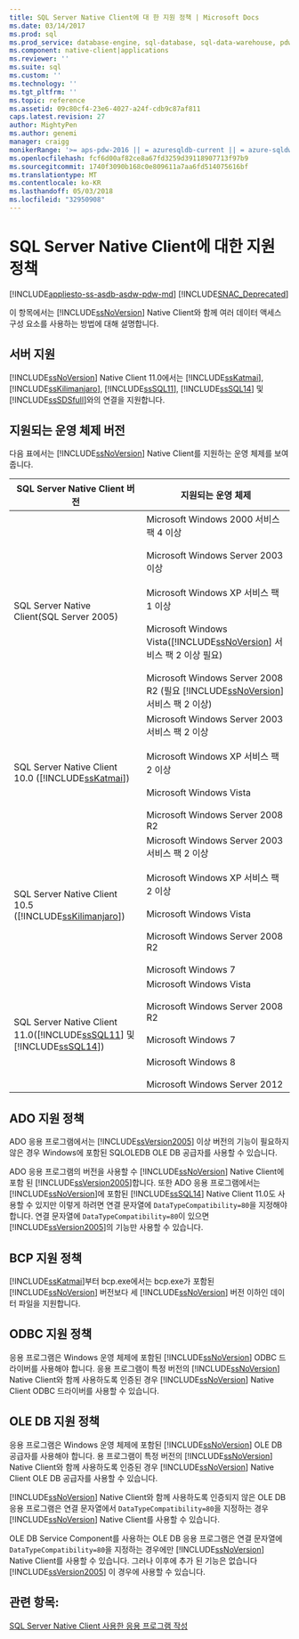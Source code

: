 ```yaml
---
title: SQL Server Native Client에 대 한 지원 정책 | Microsoft Docs
ms.date: 03/14/2017
ms.prod: sql
ms.prod_service: database-engine, sql-database, sql-data-warehouse, pdw
ms.component: native-client|applications
ms.reviewer: ''
ms.suite: sql
ms.custom: ''
ms.technology: ''
ms.tgt_pltfrm: ''
ms.topic: reference
ms.assetid: 09c80cf4-23e6-4027-a24f-cdb9c87af811
caps.latest.revision: 27
author: MightyPen
ms.author: genemi
manager: craigg
monikerRange: '>= aps-pdw-2016 || = azuresqldb-current || = azure-sqldw-latest || >= sql-server-2016 || = sqlallproducts-allversions'
ms.openlocfilehash: fcf6d00af82ce8a67fd3259d39118907713f97b9
ms.sourcegitcommit: 1740f3090b168c0e809611a7aa6fd514075616bf
ms.translationtype: MT
ms.contentlocale: ko-KR
ms.lasthandoff: 05/03/2018
ms.locfileid: "32950908"
---
```

# <a name="support-policies-for-sql-server-native-client"></a>SQL Server Native Client에 대한 지원 정책
[!INCLUDE[appliesto-ss-asdb-asdw-pdw-md](../../../includes/appliesto-ss-asdb-asdw-pdw-md.md)]
[!INCLUDE[SNAC_Deprecated](../../../includes/snac-deprecated.md)]

  이 항목에서는 [!INCLUDE[ssNoVersion](../../../includes/ssnoversion-md.md)] Native Client와 함께 여러 데이터 액세스 구성 요소를 사용하는 방법에 대해 설명합니다.  
  
## <a name="server-support"></a>서버 지원  
 [!INCLUDE[ssNoVersion](../../../includes/ssnoversion-md.md)] Native Client 11.0에서는 [!INCLUDE[ssKatmai](../../../includes/sskatmai-md.md)], [!INCLUDE[ssKilimanjaro](../../../includes/sskilimanjaro-md.md)], [!INCLUDE[ssSQL11](../../../includes/sssql11-md.md)], [!INCLUDE[ssSQL14](../../../includes/sssql14-md.md)] 및 [!INCLUDE[ssSDSfull](../../../includes/sssdsfull-md.md)]와의 연결을 지원합니다.  
  
## <a name="supported-operating-system-versions"></a>지원되는 운영 체제 버전  
 다음 표에서는 [!INCLUDE[ssNoVersion](../../../includes/ssnoversion-md.md)] Native Client를 지원하는 운영 체제를 보여 줍니다.  
  
|SQL Server Native Client 버전|지원되는 운영 체제|  
|--------------------------------------|---------------------------------|  
|SQL Server Native Client(SQL Server 2005)|Microsoft Windows 2000 서비스 팩 4 이상<br /><br /> Microsoft Windows Server 2003 이상<br /><br /> Microsoft Windows XP 서비스 팩 1 이상<br /><br /> Microsoft Windows Vista([!INCLUDE[ssNoVersion](../../../includes/ssnoversion-md.md)] 서비스 팩 2 이상 필요)<br /><br /> Microsoft Windows Server 2008 R2 (필요 [!INCLUDE[ssNoVersion](../../../includes/ssnoversion-md.md)] 서비스 팩 2 이상)|  
|SQL Server Native Client 10.0 ([!INCLUDE[ssKatmai](../../../includes/sskatmai-md.md)])|Microsoft Windows Server 2003 서비스 팩 2 이상<br /><br /> Microsoft Windows XP 서비스 팩 2 이상<br /><br /> Microsoft Windows Vista<br /><br /> Microsoft Windows Server 2008 R2|  
|SQL Server Native Client 10.5 ([!INCLUDE[ssKilimanjaro](../../../includes/sskilimanjaro-md.md)])|Microsoft Windows Server 2003 서비스 팩 2 이상<br /><br /> Microsoft Windows XP 서비스 팩 2 이상<br /><br /> Microsoft Windows Vista<br /><br /> Microsoft Windows Server 2008 R2<br /><br /> Microsoft Windows 7|  
|SQL Server Native Client 11.0([!INCLUDE[ssSQL11](../../../includes/sssql11-md.md)] 및 [!INCLUDE[ssSQL14](../../../includes/sssql14-md.md)])|Microsoft Windows Vista<br /><br /> Microsoft Windows Server 2008 R2<br /><br /> Microsoft Windows 7<br /><br /> Microsoft Windows 8<br /><br /> Microsoft Windows Server 2012|  
  
## <a name="ado-support-policies"></a>ADO 지원 정책  
 ADO 응용 프로그램에서는 [!INCLUDE[ssVersion2005](../../../includes/ssversion2005-md.md)] 이상 버전의 기능이 필요하지 않은 경우 Windows에 포함된 SQLOLEDB OLE DB 공급자를 사용할 수 있습니다.  
  
 ADO 응용 프로그램의 버전을 사용할 수 [!INCLUDE[ssNoVersion](../../../includes/ssnoversion-md.md)] Native Client에 포함 된 [!INCLUDE[ssVersion2005](../../../includes/ssversion2005-md.md)]합니다. 또한 ADO 응용 프로그램에서는 [!INCLUDE[ssNoVersion](../../../includes/ssnoversion-md.md)]에 포함된 [!INCLUDE[ssSQL14](../../../includes/sssql14-md.md)] Native Client 11.0도 사용할 수 있지만 이렇게 하려면 연결 문자열에 `DataTypeCompatibility=80`을 지정해야 합니다. 연결 문자열에 `DataTypeCompatibility=80`이 있으면 [!INCLUDE[ssVersion2005](../../../includes/ssversion2005-md.md)]의 기능만 사용할 수 있습니다.  
  
## <a name="bcp-support-policies"></a>BCP 지원 정책  
 [!INCLUDE[ssKatmai](../../../includes/sskatmai-md.md)]부터 bcp.exe에서는 bcp.exe가 포함된 [!INCLUDE[ssNoVersion](../../../includes/ssnoversion-md.md)] 버전보다 세 [!INCLUDE[ssNoVersion](../../../includes/ssnoversion-md.md)] 버전 이하인 데이터 파일을 지원합니다.  
  
## <a name="odbc-support-policies"></a>ODBC 지원 정책  
 응용 프로그램은 Windows 운영 체제에 포함된 [!INCLUDE[ssNoVersion](../../../includes/ssnoversion-md.md)] ODBC 드라이버를 사용해야 합니다. 응용 프로그램이 특정 버전의 [!INCLUDE[ssNoVersion](../../../includes/ssnoversion-md.md)] Native Client와 함께 사용하도록 인증된 경우 [!INCLUDE[ssNoVersion](../../../includes/ssnoversion-md.md)] Native Client ODBC 드라이버를 사용할 수 있습니다.  
  
## <a name="ole-db-support-policies"></a>OLE DB 지원 정책  
 응용 프로그램은 Windows 운영 체제에 포함된 [!INCLUDE[ssNoVersion](../../../includes/ssnoversion-md.md)] OLE DB 공급자를 사용해야 합니다. 용 프로그램이 특정 버전의 [!INCLUDE[ssNoVersion](../../../includes/ssnoversion-md.md)] Native Client와 함께 사용하도록 인증된 경우 [!INCLUDE[ssNoVersion](../../../includes/ssnoversion-md.md)] Native Client OLE DB 공급자를 사용할 수 있습니다.  
  
 [!INCLUDE[ssNoVersion](../../../includes/ssnoversion-md.md)] Native Client와 함께 사용하도록 인증되지 않은 OLE DB 응용 프로그램은 연결 문자열에서 `DataTypeCompatibility=80`을 지정하는 경우 [!INCLUDE[ssNoVersion](../../../includes/ssnoversion-md.md)] Native Client를 사용할 수 있습니다.  
  
 OLE DB Service Component를 사용하는 OLE DB 응용 프로그램은 연결 문자열에 `DataTypeCompatibility=80`을 지정하는 경우에만 [!INCLUDE[ssNoVersion](../../../includes/ssnoversion-md.md)] Native Client를 사용할 수 있습니다. 그러나 이후에 추가 된 기능은 없습니다 [!INCLUDE[ssVersion2005](../../../includes/ssversion2005-md.md)] 이 경우에 사용할 수 있습니다.  
  
## <a name="see-also"></a>관련 항목:  
 [SQL Server Native Client 사용한 응용 프로그램 작성](../../../relational-databases/native-client/applications/building-applications-with-sql-server-native-client.md)  
  
  
